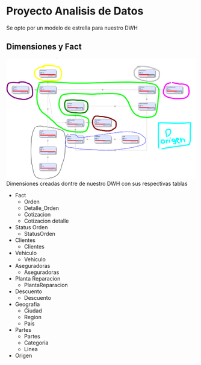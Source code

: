 # Proyecto Analisis de Datos
Se opto por un modelo de estrella para nuestro DWH


## Dimensiones y Fact
![Diagrama de Dimensiones](/utils/dimensiones.png)
Dimensiones creadas dontre de nuestro DWH con sus respectivas tablas
* Fact
  * Orden
  * Detalle_Orden
  * Cotizacion
  * Cotizacion detalle
* Status Orden
  * StatusOrden
* Clientes
  * Clientes
* Vehiculo
  * Vehiculo
* Aseguradoras
  * Aseguradoras
* Planta Reparacion
  * PlantaReparacion
* Descuento
  * Descuento
* Geografia
  * Ciudad
  * Region
  * Pais
* Partes
  * Partes
  * Categoria
  * Linea
* Origen
